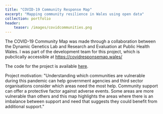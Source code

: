 ```yaml
---
title: "COVID-19 Community Response Map"
excerpt: "Mapping community resilience in Wales using open data"
collection: portfolio
header:
    teaser: /images/covidcommunities.png
---
```


The COVID-19 Community Map was made through a collaboration between the Dynamic Genetics Lab and Research and Evaluation at Public Health Wales. I was part of the development team for this project, which is pubclically accessible at https://covidresponsemap.wales/

The code for the project is available [here](https://github.com/DynamicGenetics/COVID-19-Community-Response).

Project motivation: 
"Understanding which communities are vulnerable during this pandemic can help government agencies and third sector organisations consider which areas need the most help. Community support can offer a protective factor against adverse events. Some areas are more vulnerable than others and this map highlights the areas where there is an imbalance between support and need that suggests they could benefit from additional support."

